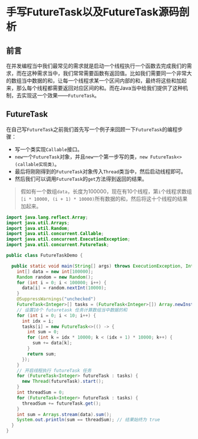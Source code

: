 # 手写FutureTask以及FutureTask源码剖析

## 前言

在并发编程当中我们最常见的需求就是启动一个线程执行一个函数去完成我们的需求，而在这种需求当中，我们常常需要函数有返回值。比如我们需要同一个非常大的数组当中数据的和，让每一个线程求某一个区间内部的和，最终将这些和加起来，那么每个线程都需要返回对应区间的和。而在Java当中给我们提供了这种机制，去实现这一个效果——`FutureTask`。

## FutureTask

在自己写`FutureTask`之前我们首先写一个例子来回顾一下`FutureTask`的编程步骤：

- 写一个类实现`Callable`接口。
- `new`一个`FutureTask`对象，并且`new`一个第一步写的类，`new FutureTask<>(callable实现类)`。
- 最后将刚刚得到的`FutureTask`对象传入`Thread`类当中，然后启动线程即可。
- 然后我们可以调用`FutureTask`的`get`方法得到返回的结果。

>假如有一个数组`data`，长度为100000，现在有10个线程，第`i`个线程求数组`[i * 10000, (i + 1) * 10000)`所有数据的和，然后将这十个线程的结果加起来。

```java
import java.lang.reflect.Array;
import java.util.Arrays;
import java.util.Random;
import java.util.concurrent.Callable;
import java.util.concurrent.ExecutionException;
import java.util.concurrent.FutureTask;

public class FutureTaskDemo {

  public static void main(String[] args) throws ExecutionException, InterruptedException {
    int[] data = new int[100000];
    Random random = new Random();
    for (int i = 0; i < 100000; i++) {
      data[i] = random.nextInt(10000);
    }
    @SuppressWarnings("unchecked")
    FutureTask<Integer>[] tasks = (FutureTask<Integer>[]) Array.newInstance(FutureTask.class, 10);
    // 设置10个 futuretask 任务计算数组当中数据的和
    for (int i = 0; i < 10; i++) {
      int idx = i;
      tasks[i] = new FutureTask<>(() -> {
        int sum = 0;
        for (int k = idx * 10000; k < (idx + 1) * 10000; k++) {
          sum += data[k];
        }
        return sum;
      });
    }
    // 开启线程执行 futureTask 任务
    for (FutureTask<Integer> futureTask : tasks) {
      new Thread(futureTask).start();
    }
    int threadSum = 0;
    for (FutureTask<Integer> futureTask : tasks) {
      threadSum += futureTask.get();
    }
    int sum = Arrays.stream(data).sum();
    System.out.println(sum == threadSum); // 结果始终为 true
  }
}

```

